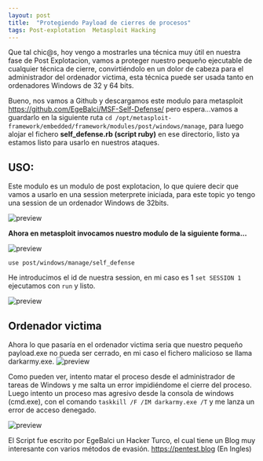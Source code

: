 ```yaml
---
layout: post
title:  "Protegiendo Payload de cierres de procesos"
tags: Post-explotation  Metasploit Hacking
---
```


Que tal chic@s, hoy vengo a mostrarles una técnica muy útil en nuestra fase de Post Explotacion, vamos a proteger nuestro pequeño
ejecutable de cualquier técnica de cierre, convirtiéndolo en un dolor de cabeza para el administrador del ordenador victima, esta
técnica puede ser usada tanto en ordenadores Windows de 32 y 64 bits.

Bueno, nos vamos a Github y descargamos este modulo para metasploit https://github.com/EgeBalci/MSF-Self-Defense/ pero espera...vamos
a guardarlo en la siguiente ruta `cd /opt/metasploit-framework/embedded/framework/modules/post/windows/manage`, para luego alojar el fichero
**self_defense.rb (script ruby)** en ese directorio, listo ya estamos listo para usarlo en nuestros ataques.

## USO:

Este modulo es un modulo de post explotacion, lo que quiere decir que vamos a usarlo en una session meterprete iniciada, para este topic
yo tengo una session de un ordenador Windows de 32bits.

![preview](https://i.ibb.co/BVcmB5q/sessions.png)

**Ahora en metasploit invocamos nuestro modulo de la siguiente forma...**

![preview](https://i.ibb.co/RCb0dt8/self-defender-1.png)

`use post/windows/manage/self_defense`

He introducimos el id de nuestra session, en mi caso es 1 `set SESSION 1` ejecutamos con `run` y listo.

![preview](https://i.ibb.co/njsrT6B/self-defender-2.png)

## Ordenador victima

Ahora lo que pasaría en el ordenador victima seria que nuestro pequeño payload.exe no pueda ser cerrado, en mi caso el fichero malicioso se
llama darkarmy.exe.
![preview](https://i.ibb.co/k5gZ9nf/self-defender-3.png)

Como pueden ver, intento matar el proceso desde el administrador de tareas de Windows y me salta un error impidiéndome el cierre del proceso.
Luego intento un proceso mas agresivo desde la consola de windows (cmd.exe), con el comando `taskkill /F /IM darkarmy.exe /T` y me lanza un 
error de acceso denegado.

![preview](https://i.ibb.co/jb9jsSb/self-defender-4.png)

El Script fue escrito por EgeBalci un Hacker Turco, el cual tiene un Blog muy interesante con varios métodos de evasión. https://pentest.blog (En Ingles)
